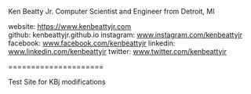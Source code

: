 Ken Beatty Jr.
Computer Scientist and Engineer from Detroit, MI

website: https://www.kenbeattyjr.com <br>
github: kenbeattyjr.github.io
instagram: www.instagram.com/kenbeattyjr
facebook: www.facebook.com/kenbeattyjr
linkedin: www.linkedin.com/kenbeattyjr
twitter: www.twitter.com/kenbeattyjr

=====================

Test Site for KBj modifications
